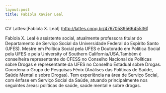 ```yaml
---
layout:post
title: Fabíola Xavier Leal 
---
```


CV Lattes:[Fabíola X. Leal] (http://lattes.cnpq.br/4767058956645536)

Fabíola X. Leal é assistente social, atualmente professora titular do Departamento de Serviço Social da Universidade Federal do Espírito Santo (UFES). 
Mestre em Política Social pela UFES e Doutorado em Política Social pela UFES e pela University of Southern California/USA.Também é conselheira representante do CFESS no Conselho Nacional de Políticas sobre Drogas e representante da UFES no Conselho Estadual sobre Drogas. 
Coordena o Grupo de Pesquisas Fênix (Análises das Políticas de Saúde, Saúde Mental e sobre Drogas). Tem experiência na área de Serviço Social, com ênfase em Serviço Social da Saúde, atuando principalmente nos seguintes áreas: políticas de saúde, saúde mental e sobre drogas.